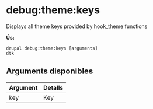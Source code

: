 # debug:theme:keys
Displays all theme keys provided by hook_theme functions

**Ús:**
```
drupal debug:theme:keys [arguments]
dtk
```

## Arguments disponibles
Argument | Detalls
---------|-------------
key | Key
